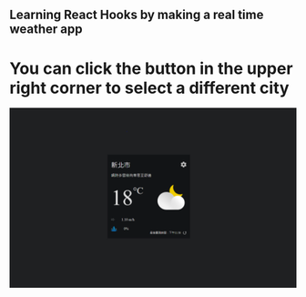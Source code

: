 ## Learning React Hooks by making a real time weather app

# You can click the button in the upper right corner to select a different city

![image](https://github.com/brandon111586/realtime-weather-app/blob/main/web_picture.PNG)

